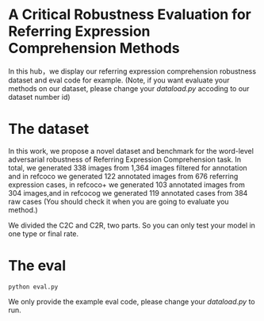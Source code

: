 # A Critical Robustness Evaluation for Referring Expression Comprehension Methods

In this hub，we display our referring expression comprehension robustness dataset and eval code for example. 
(Note, if you want evaluate your methods on our dataset, please change your *dataload.py* accoding to our dataset number id)

# The dataset

In this work, we propose a novel dataset and benchmark for the word-level adversarial robustness of Referring Expression Comprehension task. In total, we generated 338 images from 1,364 images filtered for annotation and in refcoco we generated 122 annotated images from 676 referring expression cases, in refcoco+ we generated 103 annotated images from 304 images,and in refcocog we generated 119 annotated cases from 384 raw cases (You should check it when you are going to evaluate you method.)

We divided the C2C and C2R, two parts. So you can only test your model in one type or final rate.

# The eval
`python eval.py`

We only provide the example eval code, please change your *dataload.py* to run.